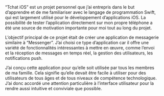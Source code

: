 “Tchat iOS” est un projet personnel que j’ai entrepris dans le but d’apprendre et de me familiariser avec le langage de programmation Swift, qui est largement utilisé pour le développement d’applications iOS. La possibilité de tester l’application directement sur mon propre téléphone a été une source de motivation importante pour moi tout au long du projet.

L’objectif principal de ce projet était de créer une application de messagerie similaire à “Messenger”. J’ai choisi ce type d’application car il offre une variété de fonctionnalités intéressantes à mettre en œuvre, comme l’envoi et la réception de messages en temps réel, la gestion des utilisateurs, les notifications push.

J’ai conçu cette application pour qu’elle soit utilisée par tous les membres de ma famille. Cela signifie qu’elle devait être facile à utiliser pour des utilisateurs de tous âges et de tous niveaux de compétence technologique. J’ai donc accordé une attention particulière à l’interface utilisateur pour la rendre aussi intuitive et conviviale que possible.

